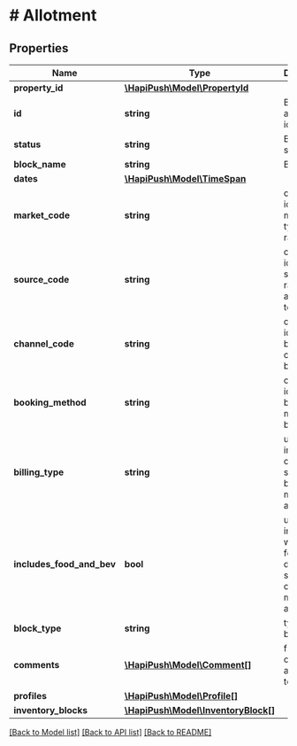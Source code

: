 # # Allotment

## Properties

Name | Type | Description | Notes
------------ | ------------- | ------------- | -------------
**property_id** | [**\HapiPush\Model\PropertyId**](PropertyId.md) |  | [optional] 
**id** | **string** | Block code and object id | [optional] 
**status** | **string** | Block status | [optional] 
**block_name** | **string** | Block name | [optional] 
**dates** | [**\HapiPush\Model\TimeSpan**](TimeSpan.md) |  | [optional] 
**market_code** | **string** | code identifying marketing type for rate | [optional] 
**source_code** | **string** | code identifying source of rate associated to block | [optional] 
**channel_code** | **string** | code identifying booking channel for block | [optional] 
**booking_method** | **string** | code identifying booking method for block | [optional] 
**billing_type** | **string** | used to indicate if charges should be billed to master account | [optional] 
**includes_food_and_bev** | **bool** | used to indicate whether food and drinks should be charged to master account | [optional] 
**block_type** | **string** | type of block | [optional] 
**comments** | [**\HapiPush\Model\Comment[]**](Comment.md) | free text comments associated to block | [optional] 
**profiles** | [**\HapiPush\Model\Profile[]**](Profile.md) |  | [optional] 
**inventory_blocks** | [**\HapiPush\Model\InventoryBlock[]**](InventoryBlock.md) |  | [optional] 

[[Back to Model list]](../../README.md#documentation-for-models) [[Back to API list]](../../README.md#documentation-for-api-endpoints) [[Back to README]](../../README.md)


